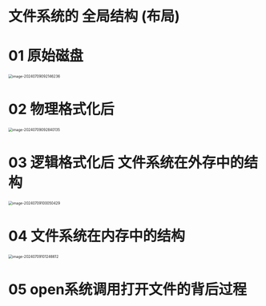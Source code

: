 # 文件系统的 全局结构 (布局)



# 01 原始磁盘

<img src="https://cvp.oss-cn-shanghai.aliyuncs.com/picgo/202407090921431.png" alt="image-20240709092146236" style="zoom:50%;" />



# 02 物理格式化后

<img src="https://cvp.oss-cn-shanghai.aliyuncs.com/picgo/202407090928286.png" alt="image-20240709092840135" style="zoom:50%;" />



# 03 逻辑格式化后 文件系统在外存中的结构

<img src="https://cvp.oss-cn-shanghai.aliyuncs.com/picgo/202407091000745.png" alt="image-20240709100050429" style="zoom:50%;" />



# 04 文件系统在内存中的结构

<img src="https://cvp.oss-cn-shanghai.aliyuncs.com/picgo/202407091012738.png" alt="image-20240709101246612" style="zoom:50%;" />



# 05 open系统调用打开文件的背后过程
